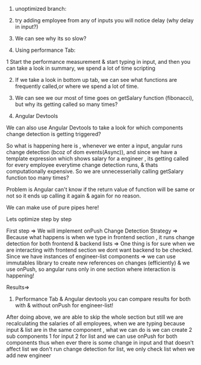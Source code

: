 1. unoptimized branch:

1. try adding employee from any of inputs you will notice delay (why delay in input?)

1. We can see why its so slow?

1. Using performance Tab:

1 Start the performance measurement & start typing in input, and then you can take a look in summary, we spend a lot of time
  scripting

2. If we take a look in bottom up tab, we can see what functions are frequently called,or where we spend a lot of time.

3. We can see we our most of time goes on getSalary function (fibonacci), but why its getting called so many times?

2. Angular Devtools

We can also use Angular Devtools to take a look for which components change detection is getting triggered?

So what is happening here is , whenever we enter a input, angular runs change detection (bcoz of dom events(Async)), and since we have a template expression which shows salary for a engineer , its getting called for every employee everytime change detection runs, & thats computationally expensive. So we are unnecesserially calling getSalary function too many times?

Problem is Angular can't know if the return value of function will be same or not so it ends up calling it again & again for no reason.

We can make use of pure pipes here!


Lets optimize step by step

First step => We will implement onPush Change Detection Strategy =>
Because what happens is when we type in frontend section , it runs change detection for both frontend & backend lists =>
One thing is for sure when we are interacting with frontend section we dont want backend to be checked.
Since we have instances of engineer-list components => we can use immutables library to create new references on changes (efficiently) & we use 
onPush, so angular runs only in one section where interaction is happening!

Results=>

1. Performance Tab & Angular devtools you can compare results for both with & without onPush for engineer-list!

After doing above, we are able to skip the whole section but still we are recalculating the salaries of all employees, when we are typing 
because input & list are in the same component , what we can do is we can create 2 sub components 
1 for input
2 for list and we can use onPush for both components thus when ever there is some change in input and that doesn't affect list
we don't run change detection for list, we only check list when we add new engineer


